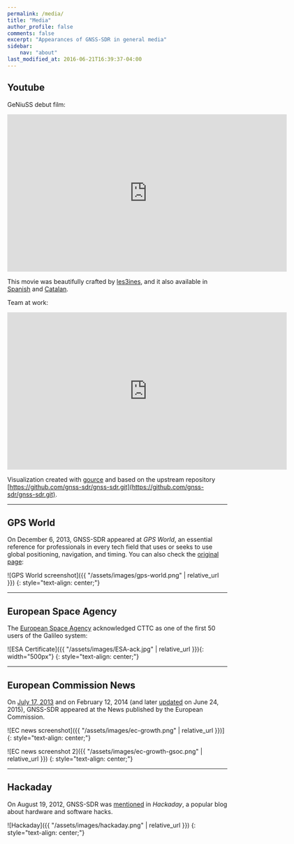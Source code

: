 ```yaml
---
permalink: /media/
title: "Media"
author_profile: false
comments: false
excerpt: "Appearances of GNSS-SDR in general media"
sidebar:
    nav: "about"
last_modified_at: 2016-06-21T16:39:37-04:00
---
```


## Youtube

GeNiuSS debut film:

<iframe width="640" height="360" src="https://www.youtube.com/embed/fwmqiP8kPRE?showinfo=0" frameborder="0" allowfullscreen></iframe>


This movie was beautifully crafted by [les3ines](https://www.facebook.com/las3inas-375322972611875/), and it also available in [Spanish](https://www.youtube.com/watch?v=L00QZ-iozPs) and [Catalan](https://www.youtube.com/watch?v=Ga-0pQQuR3k).


Team at work:

<iframe width="640" height="360" src="https://www.youtube.com/embed/zkWvXU3oMs4?showinfo=0" frameborder="0" allowfullscreen></iframe>

Visualization created with [gource](http://gource.io/) and based on the upstream repository [https://github.com/gnss-sdr/gnss-sdr.git](https://github.com/gnss-sdr/gnss-sdr.git).

----

## GPS World

On December 6, 2013, GNSS-SDR appeared at _GPS World_, an essential reference for professionals in every tech field that uses or seeks to use global positioning, navigation, and timing. You can also check the [original page](http://gpsworld.com/galileo-position-fix-with-open-source-software-receiver-achieved/):

![GPS World screenshot]({{ "/assets/images/gps-world.png" | relative_url }})
{: style="text-align: center;"}

----

## European Space Agency

The [European Space Agency](https://www.esa.int/) acknowledged CTTC as one of the first 50 users of the Galileo system:

![ESA Certificate]({{ "/assets/images/ESA-ack.jpg" | relative_url }}){: width="500px"}
{: style="text-align: center;"}

----

## European Commission News

On [July 17, 2013](http://ec.europa.eu/growth/tools-databases/newsroom/cf/itemdetail.cfm?item_type=251&lang=en&item_id=6833) and on February 12, 2014 (and later [updated](http://ec.europa.eu/growth/tools-databases/newsroom/cf/itemdetail.cfm?item_type=251&lang=en&item_id=7254) on June 24, 2015), GNSS-SDR appeared at the News published by the European Commission.

![EC news screenshot]({{ "/assets/images/ec-growth.png" | relative_url }})]
{: style="text-align: center;"}


![EC news screenshot 2]({{ "/assets/images/ec-growth-gsoc.png" | relative_url }})
{: style="text-align: center;"}

----

## Hackaday

On August 19, 2012, GNSS-SDR was [mentioned](https://hackaday.com/2012/08/19/real-time-gps-decoding-with-software-defined-radio/) in _Hackaday_, a popular blog about hardware and software hacks.

![Hackaday]({{ "/assets/images/hackaday.png" | relative_url }})
{: style="text-align: center;"}

